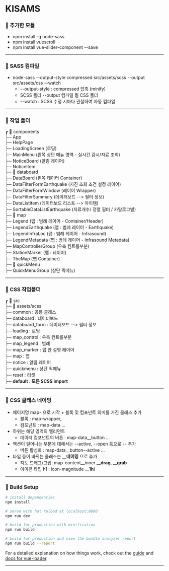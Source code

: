 # KISAMS

### 🚀 추가한 모듈
- npm install -g node-sass
- npm install vuescroll
- npm install vue-slider-component --save

-----------------------

### 🚀 SASS 컴파일 
- node-sass --output-style compressed src/assets/scss --output src/assets/css --watch
  * --output-style : compressed 압축 (minify)
  * SCSS 폴더 --output 컴파일 될 CSS 폴더  
  * --watch : SCSS 수정 시마다 관찰하여 자동 컴파일

-----------------------

### 🚀 작업 폴더
┏ 📁 components   
├─ App   
├─ HelpPage   
├─ LoadingScreen (로딩)   
├─ MainMenu (왼쪽 상단 메뉴 영역 - 실시간 감시/자료 조회)    
├─ NoticeBoard (알림 레이어)   
├─ NoticeItem   
├─ 📁 databoard   
    ├─ DataBoard (왼쪽 데이터 Container)   
    ├─ DataFilterFormEarthquake (지진 조회 조건 설정 레이어)   
    ├─ DataFilterFormWindow (레이어 Wrapper)    
    ├─ DataFilterSummary (데이터보드 --> 필터 정보)    
    ├─ DataListItem (데이터보드 리스트 --> 아이템)    
    ├─ SortableDataListEarthquake (자료개수/ 정렬 필터 / 카탈로그별)   
├─ 📁 map   
    ├─ Legend (맵 : 범례 레이어 - Container/Header)   
    ├─ LegendEarthquake (맵 : 범례 레이어 - Earthquake)   
    ├─ LegendInfraLoc (맵 : 범례 레이어 - Infrasound)   
    ├─ LegendMetadata (맵 : 범례 레이어 - Infrasound Metadata)   
    ├─ MapControllerGroup (우측 컨트롤부분)   
    ├─ StationMarker (맵 : 레이어)   
    ├─ TheMap (맵 Container)   
├─ 📁 quickMenu   
    ├─ QuickMenuGroup (상단 퀵메뉴)   

-----------------------

### 🚀 CSS 작업폴더
┏ 📁 src   
├─ 📁 assets/scss   
    ├─ common : 공통 클래스    
    ├─ databoard : 데이터보드    
    ├─ databoard_form : 데이터보드 --> 필터 정보     
    ├─ loading : 로딩   
    ├─ map_control : 우측 컨트롤부분   
    ├─ map_legend : 범례   
    ├─ map_marker : 맵 안 설명 레이어   
    ├─ map : 맵    
    ├─ notice : 알림 레이어     
    ├─ quickmenu : 상단 퀵메뉴   
    ├─ reset : 리셋   
    ├─ __default : 모든 SCSS import__      

-----------------------

### 🚀 CSS 클래스 네이밍
- 페이지명 map- 으로 시작 + 블록 및 컴포넌트 의미를 가진 클래스 추가   
  * 블록 : map-wrapper, 
  * 컴포넌트 : map-data ...   
- 하위는 해당 영역의 엘리먼트 
  * 데이터 컴포넌트의 버튼 : map-data__button ...
- 액션이 일어나는 부분에 대해서는 --active, --open 등으로 -- 추가 
  * 버튼 활성화 : map-data__button--active ...    
- 타입 등이 바뀌는 클래스는 ____네이밍__ 으로 추가   
  * 지도 드래그/그랩: map-content__inner ____drag__, ____grab__  
  * 아이콘 타입 h1 : icon-magnitude ____1h__)

-----------------------

### 🚀 Build Setup

``` bash
# install dependencies
npm install

# serve with hot reload at localhost:8080
npm run dev

# build for production with minification
npm run build

# build for production and view the bundle analyzer report
npm run build --report
```

For a detailed explanation on how things work, check out the [guide](http://vuejs-templates.github.io/webpack/) and [docs for vue-loader](http://vuejs.github.io/vue-loader).

-----------------------
